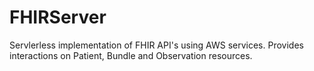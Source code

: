 # FHIRServer
Servlerless implementation of FHIR API's using AWS services.
Provides interactions on Patient, Bundle and Observation resources.
